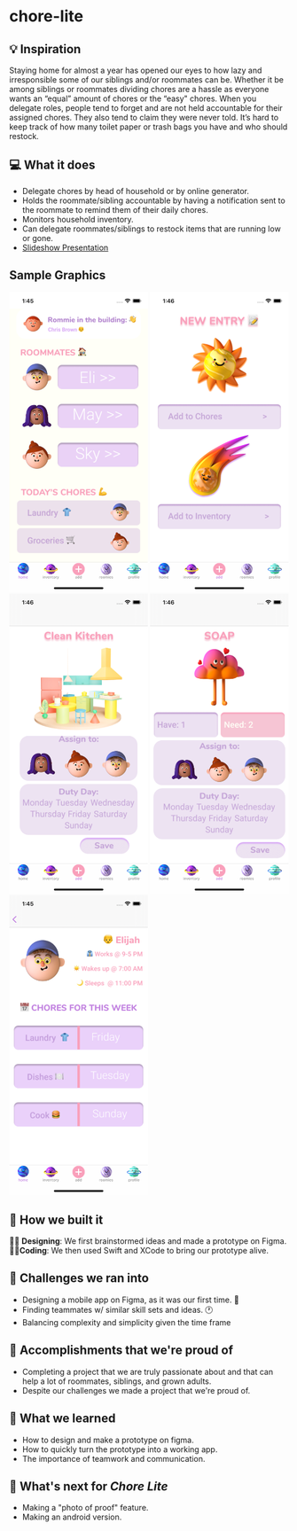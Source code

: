 # chore-lite

## 💡 Inspiration

Staying home for almost a year has opened our eyes to how lazy and irresponsible some of our siblings and/or roommates can be. Whether it be among siblings or roommates dividing chores are a hassle as everyone wants an “equal” amount of chores or the “easy" chores. When you delegate roles, people tend to forget and are not held accountable for their assigned chores. They also tend to claim they were never told. It’s hard to keep track of how many toilet paper or trash bags you have and who should restock.

## 💻 What it does

* Delegate chores by head of household or by online generator.
* Holds the roommate/sibling accountable by having a notification sent to the roommate to remind them of their daily chores.
* Monitors household inventory.
* Can delegate roommates/siblings to restock items that are running low or gone.
* [Slideshow Presentation](https://docs.google.com/presentation/d/1jZHP1-VY_3Q425FkpKQbfCBqB5y70GuOgDL8Er_Ir-c/edit#slide=id.p)

## Sample Graphics

<img src="README/home.png" width="250"> <img src="README/add.png" width="250"> <img src="README/chore.png" width="250"> <img src="README/soap.png" width="250"> <img src="README/eli.png" width="250">

## 🔨 How we built it

👩‍🎨 **Designing**: We first brainstormed ideas and made a prototype on Figma. 
👩‍💻**Coding**: We then used Swift and XCode to bring our prototype alive.

## 🧠 Challenges we ran into

* Designing a mobile app on Figma, as it was our first time. 🎨
* Finding teammates w/ similar skill sets and ideas. 🕐
* Balancing complexity and simplicity given the time frame 

## 🏅 Accomplishments that we're proud of

* Completing a project that we are truly passionate about and that can help a lot of roommates, siblings, and grown adults.
* Despite our challenges we made a project that we're proud of.

## 📖 What we learned

* How to design and make a prototype on figma.
* How to quickly turn the prototype into a working app.
* The importance of teamwork and communication. 

## 🚀 What's next for _Chore Lite_

* Making a "photo of proof" feature.
* Making an android version.
